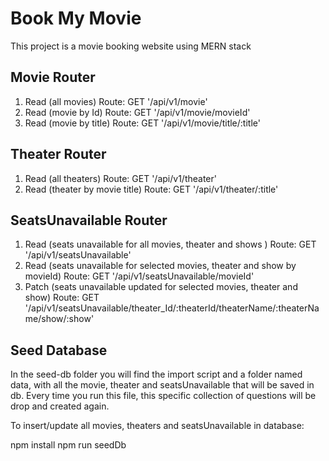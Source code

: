 # Book My Movie

This project is a movie booking website using MERN stack

## Movie Router

1. Read (all movies) Route: GET '/api/v1/movie'
2. Read (movie by Id) Route: GET '/api/v1/movie/movieId'
3. Read (movie by title) Route: GET '/api/v1/movie/title/:title'

## Theater Router

1. Read (all theaters) Route: GET '/api/v1/theater'
2. Read (theater by movie title) Route: GET '/api/v1/theater/:title'

## SeatsUnavailable Router

1. Read (seats unavailable for all movies, theater and shows ) Route: GET '/api/v1/seatsUnavailable'
2. Read (seats unavailable for selected movies, theater and show by movieId) Route: GET '/api/v1/seatsUnavailable/movieId'
3. Patch (seats unavailable updated for selected movies, theater and show) Route: GET '/api/v1/seatsUnavailable/theater_Id/:theaterId/theaterName/:theaterName/show/:show'

## Seed Database

In the seed-db folder you will find the import script and a folder named data, with all the movie, theater and seatsUnavailable that will be saved in db. Every time you run this file, this specific collection of questions will be drop and created again.

To insert/update all movies, theaters and seatsUnavailable in database:

npm install
npm run seedDb
